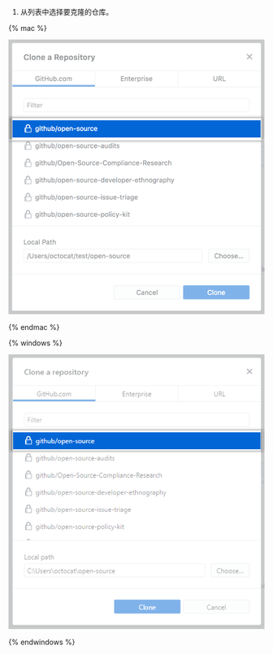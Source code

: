 1. 从列表中选择要克隆的仓库。


  {% mac %}

  ![克隆仓库列表](/assets/images/help/desktop/clone-a-repository-list-mac.png)

  {% endmac %}

  {% windows %}

  ![克隆仓库列表](/assets/images/help/desktop/clone-a-repository-list-win.png)

  {% endwindows %}

